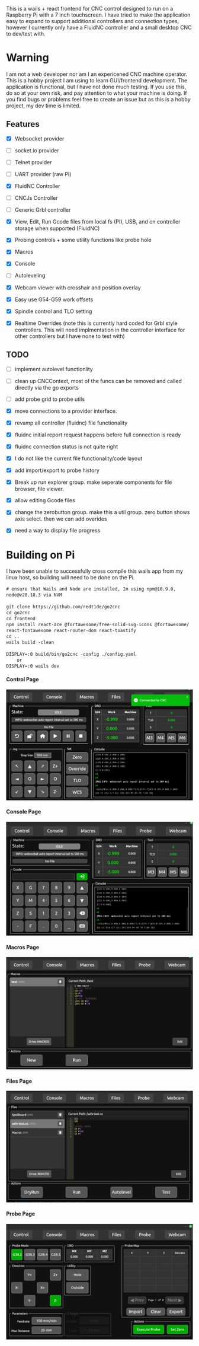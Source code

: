 
This is a wails + react frontend for CNC control designed to run on a Raspberry Pi with a 7 inch touchscreen. I have tried to make the application easy to expand to support additional controllers and connection types, however I currently only have a FluidNC controller and a small desktop CNC to dev/test with. 

# Warning
I am not a web developer nor am I an expericened CNC machine operator. This is a hobby project I am using to learn GUI/frontend development. The application is functional, but I have not done much testing. If you use this, do so at your own risk, and pay attention to what your machine is doing. If you find bugs or problems feel free to create an issue but as this is a hobby project, my dev time is limited.

## Features
- [x] Websocket provider
- [ ] socket.io provider 
- [ ] Telnet provider
- [ ] UART provider (raw PI)
- [x] FluidNC Controller
- [ ] CNCJs Controller
- [ ] Generic Grbl controller
- [x] View, Edit, Run Gcode files from local fs (PI), USB, and on controller storage when supported (FluidNC) 
- [x] Probing controls + some utility functions like probe hole
- [x] Macros
- [x] Console
- [ ] Autoleveling 
- [x] Webcam viewer with crosshair and position overlay
- [x] Easy use G54-G59 work offsets
- [x] Spindle control and TLO setting
- [x] Realtime Overrides (note this is currently hard coded for Grbl style controllers. This will need implmentation in the controller interface for other controllers but I have none to test with)


## TODO
- [ ] implement autolevel functionlity
- [ ] clean up CNCContext, most of the funcs can be removed and called directly via the go exports
- [ ] add probe grid to probe utils


- [x] move connections to a provider interface.
- [x] revamp all controller (fluidnc) file functionality
- [x] fluidnc initial report request happens before full connection is ready
- [x] fluidnc connection status is not quite right
- [x] I do not like the current file functionality/code layout
- [x] add import/export to probe history
- [x] Break up run explorer group. make seperate components for file browser, file viewer.
- [x] allow editing Gcode files
- [x] change the zerobutton group. make this a util group. zero button shows axis select. then we can add overides
- [x] need a way to display file progress


# Building on Pi
I have been unable to successfully cross compile this wails app from my linux host, so building will need to be done on the Pi.
```
# ensure that Wails and Node are installed, Im using npm@10.9.0, node@v20.18.3 via NVM

git clone https://github.com/redt1de/go2cnc
cd go2cnc
cd frontend
npm install react-ace @fortawesome/free-solid-svg-icons @fortawesome/ react-fontawesome react-router-dom react-toastify
cd ..
wails build -clean

DISPLAY=:0 build/bin/go2cnc -config ./config.yaml
    or
DISPLAY=:0 wails dev
```

#### Control Page
![Control Page](img/control.png)
#### Console Page
![Console Page](img/console.png)
#### Macros Page
![Macros Page](img/macros.png)
#### Files Page
![Files Page](img/files.png)
#### Probe Page
![probe Page](img/probe.png)
